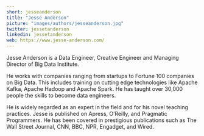 ```yaml
---
short: jesseanderson
title: "Jesse Anderson"
picture: "images/authors/jesseanderson.jpg"
twitter: jessetanderson
linkedin: jessetanderson
web: https://www.jesse-anderson.com/
---
```


Jesse Anderson is a Data Engineer, Creative Engineer and Managing Director of Big Data Institute.

He works with companies ranging from startups to Fortune 100 companies on Big Data. This includes training on cutting edge technologies like Apache Kafka, Apache Hadoop and Apache Spark. He has taught over 30,000 people the skills to become data engineers.

He is widely regarded as an expert in the field and for his novel teaching practices. Jesse is published on Apress, O’Reilly, and Pragmatic Programmers. He has been covered in prestigious publications such as The Wall Street Journal, CNN, BBC, NPR, Engadget, and Wired.